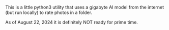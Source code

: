 This is a little python3 utility that uses a gigabyte AI model from the internet (but run locally) to rate photos in a folder.

As of August 22, 2024 it is definitely NOT ready for prime time.
